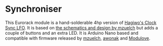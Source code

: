 # Synchroniser

This Eurorack module is a hand-solderable 4hp version of [Hagiwo's Clock Sync LFO](https://note.com/solder_state/n/n4c600f2431c3). It is based on [the schematics and design by mzuelch](https://github.com/mzuelch/CATs-Eurosynth/tree/main/Modules/HAGIWO/Sync%20LFO) but adds a couple of buttons and an extra LED. It is Arduino Nano based and compatible with firmware released by [mzuelch](https://github.com/mzuelch/CATs-Eurosynth/tree/main/Modules/HAGIWO/Sync%20LFO/Firmware), [awonak](https://awonak.github.io/HagiwoModulove/synclfo/) and [Modulove](https://dl.modulove.de/module/synclfo/).
